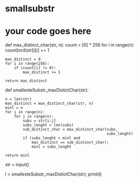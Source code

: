 # smallsubstr
# your code goes here
  
def max_distinct_char(str, n): 
    count = [0] * 256 
    for i in range(n): 
        count[ord(str[i])] += 1
      
    max_distinct = 0
    for i in range(256): 
        if (count[i] != 0): 
            max_distinct += 1    
      
    return max_distinct 
  
def smallesteSubstr_maxDistictChar(str): 
  
    n = len(str) 
    max_distinct = max_distinct_char(str, n) 
    minl = n   
    for i in range(n): 
        for j in range(n): 
            subs = str[i:j] 
            subs_lenght = len(subs) 
            sub_distinct_char = max_distinct_char(subs,  
                                                  subs_lenght) 
            if (subs_lenght < minl and 
                max_distinct == sub_distinct_char): 
                minl = subs_lenght 
  
    return minl 
  
      
    
str = input()
      
l = smallesteSubstr_maxDistictChar(str); 
print(l) 
